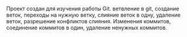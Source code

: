 Проект создан для изучения работы Git.
ветвление в git, создание веток, переходы на нужную ветку, 
слияние веток в одну, удаление веток, разрешение конфликтов слияния. 
Изменения коммитов, соединение коммитов в один, 
удаление ненужных коммитов.

